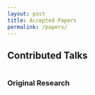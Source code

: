 ```yaml
---
layout: post
title: Accepted Papers
permalink: /papers/
---
```


## Contributed Talks

|  |                                                                                                                        |
|--|------------------------------------------------------------------------------------------------------------------------|

### Original Research

|  |                                                                                                                        |
|--|------------------------------------------------------------------------------------------------------------------------|


<!--* [**xx**](/papers/xx.pdf). *xx* -->
<!-- #### Best paper award: xx -->


<!-- * [**xx**](/papers/xx.pdf). *xx and xx* -->

